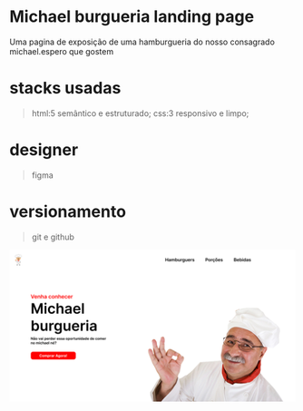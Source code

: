 # Michael burgueria landing page

Uma pagina de exposição de uma hamburgueria do nosso consagrado michael.espero que gostem

# stacks usadas 
 > html:5 semântico e estruturado;
 > css:3 responsivo e limpo;

# designer
  > figma
  
# versionamento 
  > git e github
 
 <img src="/app/src/img/designer.png">
